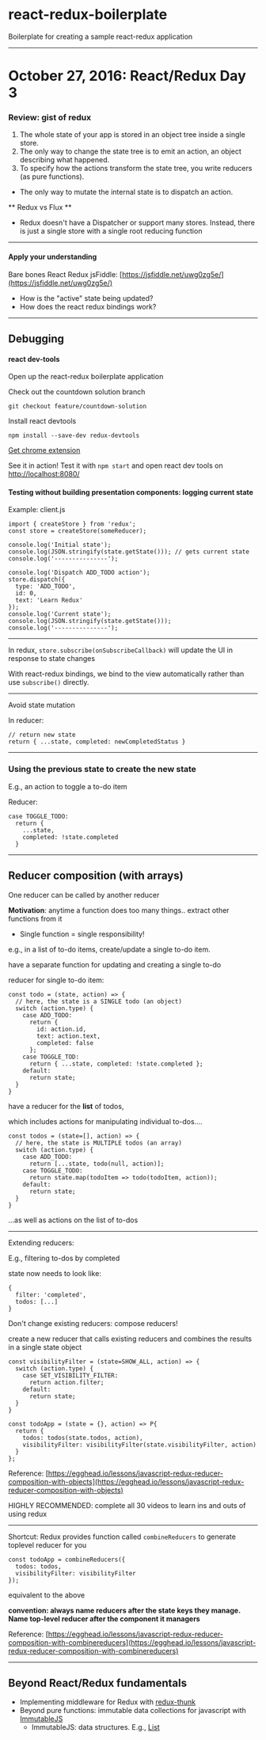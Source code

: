 # react-redux-boilerplate
Boilerplate for creating a sample react-redux application

-----

# October 27, 2016: React/Redux Day 3


### Review: gist of redux

1. The whole state of your app is stored in an object tree inside a single store.
2. The only way to change the state tree is to emit an action, an object describing what happened.
3. To specify how the actions transform the state tree, you write reducers (as pure functions).

* The only way to mutate the internal state is to dispatch an action.

** Redux vs Flux **
* Redux doesn't have a Dispatcher or support many stores. Instead, there is just a single store with a single root reducing function

---

#### Apply your understanding

Bare bones React Redux jsFiddle: [https://jsfiddle.net/uwg0zg5e/](https://jsfiddle.net/uwg0zg5e/)

* How is the "active" state being updated?
* How does the react redux bindings work?


----

## Debugging


#### react dev-tools

Open up the react-redux boilerplate application

Check out the countdown solution branch

```
git checkout feature/countdown-solution
```

Install react devtools

```
npm install --save-dev redux-devtools
```

[Get chrome extension](https://chrome.google.com/webstore/detail/redux-devtools/lmhkpmbekcpmknklioeibfkpmmfibljd)

See it in action!
Test it with `npm start` and open react dev tools on [http://localhost:8080/](http://localhost:8080/)



#### Testing without building presentation components: logging current state

Example: client.js

```
import { createStore } from 'redux';
const store = createStore(someReducer);

console.log('Initial state');
console.log(JSON.stringify(state.getState())); // gets current state
console.log('---------------');

console.log('Dispatch ADD_TODO action');
store.dispatch({
  type: 'ADD_TODO',
  id: 0,
  text: 'Learn Redux'
});
console.log('Current state');
console.log(JSON.stringify(state.getState()));
console.log('---------------');
```

---

In redux, `store.subscribe(onSubscribeCallback)` will update the UI in response to state changes

With react-redux bindings, we bind to the view automatically rather than use `subscribe()` directly.

---

Avoid state mutation

In reducer:

```
// return new state
return { ...state, completed: newCompletedStatus }
```

---

### Using the previous state to create the new state

E.g., an action to toggle a to-do item

Reducer:

```
case TOGGLE_TODO:
  return {
    ...state,
    completed: !state.completed
  }
```

---

## Reducer composition (with arrays)

One reducer can be called by another reducer

**Motivation**: anytime a function does too many things.. extract other functions from it
- Single function = single responsibility!

e.g., in a list of to-do items, create/update a single to-do item.

have a separate function for updating and creating a single to-do

reducer for single to-do item:
```
const todo = (state, action) => {
  // here, the state is a SINGLE todo (an object)
  switch (action.type) {
    case ADD_TODO:
      return {
        id: action.id,
        text: action.text,
        completed: false
      };
    case TOGGLE_TOD:
      return { ...state, completed: !state.completed };
    default:
      return state;
  }
}
```

have a reducer for the **list** of todos,

which includes actions for manipulating individual to-dos....

```
const todos = (state=[], action) => {
  // here, the state is MULTIPLE todos (an array)
  switch (action.type) {
    case ADD_TODO:
      return [...state, todo(null, action)];
    case TOGGLE_TODO:
      return state.map(todoItem => todo(todoItem, action));
    default:
      return state;
  }
}
```
...as well as actions on the list of to-dos


---

Extending reducers:

E.g., filtering to-dos by completed

state now needs to look like:
```
{
  filter: 'completed',
  todos: [...]
}
```

Don't change existing reducers: compose reducers!

create a new reducer that calls existing reducers and combines the results in a single state object

```
const visibilityFilter = (state=SHOW_ALL, action) => {
  switch (action.type) {
    case SET_VISIBILITY_FILTER:
      return action.filter;
    default:
      return state;
  }
}
```

```
const todoApp = (state = {}, action) => P{
  return {
    todos: todos(state.todos, action),
    visibilityFilter: visibilityFilter(state.visibilityFilter, action)
  }
};
```

Reference: [https://egghead.io/lessons/javascript-redux-reducer-composition-with-objects](https://egghead.io/lessons/javascript-redux-reducer-composition-with-objects)

HIGHLY RECOMMENDED: complete all 30 videos to learn ins and outs of using redux

----

Shortcut: Redux provides function called `combineReducers` to generate toplevel reducer for you

```
const todoApp = combineReducers({
  todos: todos,
  visibilityFilter: visibilityFilter
});
```
equivalent to the above

**convention: always name reducers after the state keys they manage. Name top-level reducer after the component it managers**

Reference: [https://egghead.io/lessons/javascript-redux-reducer-composition-with-combinereducers](https://egghead.io/lessons/javascript-redux-reducer-composition-with-combinereducers)

---

## Beyond React/Redux fundamentals


* Implementing middleware for Redux with [redux-thunk](https://github.com/gaearon/redux-thunk)
* Beyond pure functions: immutable data collections for javascript with [ImmutableJS](https://facebook.github.io/immutable-js/)
  * ImmutableJS: data structures. E.g., [List](https://facebook.github.io/immutable-js/docs/#/List)